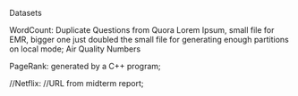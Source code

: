 Datasets

WordCount:
Duplicate Questions from Quora
Lorem Ipsum, small file for EMR, bigger one just doubled the small file for generating enough partitions on local mode;
Air Quality Numbers

PageRank:
generated by a C++ program;

//Netflix:
//URL from midterm report;
